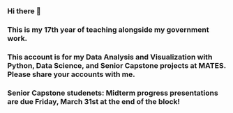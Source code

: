 ### Hi there 👋

### This is my 17th year of teaching alongside my government work. 

### This account is for my Data Analysis and Visualization with Python, Data Science, and Senior Capstone projects at MATES. Please share your accounts with me.

### Senior Capstone studenets: Midterm progress presentations are due Friday, March 31st at the end of the block!

<!--
**bixlermike/bixlermike** is a ✨ _special_ ✨ repository because its `README.md` (this file) appears on your GitHub profile.

Here are some ideas to get you started:

- 🔭 I’m currently working on ...
- 🌱 I’m currently learning ...
- 👯 I’m looking to collaborate on ...
- 🤔 I’m looking for help with ...
- 💬 Ask me about ...
- 📫 How to reach me: ...
- 😄 Pronouns: ...
- ⚡ Fun fact: ...
-->
